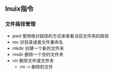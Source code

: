 ## lnuix指令

### 文件路径管理
+ pwd 使用绝对路径的方式来查看当前文件夹的路径
+ mv 对目录或者文件重命名
+ mkdir 创建一个新的文件夹
+ rmdir 删除一个空的文件夹
+ rm 删除文件或文件夹
	- rm -r 删除的文件